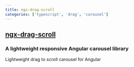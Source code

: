 ```yaml
---
title: ngx-drag-scroll
categories: ['typescript', 'drag', 'carousel']
---
```

## [ngx-drag-scroll](https://github.com/bfwg/ngx-drag-scroll)

### A lightweight responsive Angular carousel library


Lightweight drag to scroll carousel for Angular
